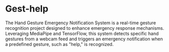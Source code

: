 # Gest-help
The Hand Gesture Emergency Notification System is a real-time gesture recognition project designed to enhance emergency response mechanisms. Leveraging MediaPipe and TensorFlow, this system detects specific hand gestures from a webcam feed and triggers an emergency notification when a predefined gesture, such as "help," is recognized.
